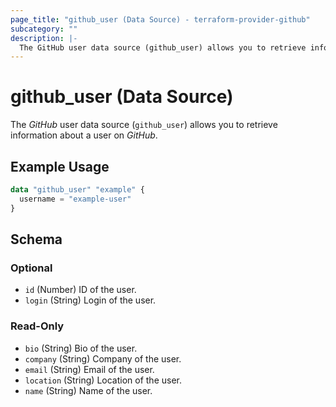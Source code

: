 ```yaml
---
page_title: "github_user (Data Source) - terraform-provider-github"
subcategory: ""
description: |-
  The GitHub user data source (github_user) allows you to retrieve information about a user on GitHub.
---
```


# github_user (Data Source)

The _GitHub_ user data source (`github_user`) allows you to retrieve information about a user on _GitHub_.

## Example Usage

```terraform
data "github_user" "example" {
  username = "example-user"
}
```

<!-- schema generated by tfplugindocs -->
## Schema

### Optional

- `id` (Number) ID of the user.
- `login` (String) Login of the user.

### Read-Only

- `bio` (String) Bio of the user.
- `company` (String) Company of the user.
- `email` (String) Email of the user.
- `location` (String) Location of the user.
- `name` (String) Name of the user.
